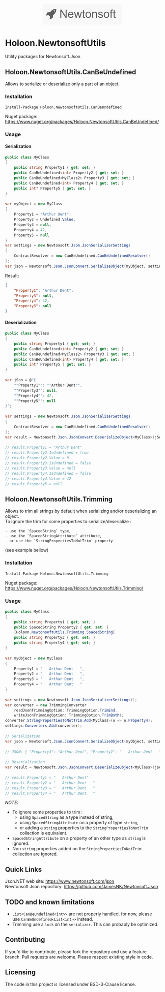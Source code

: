<p align="center">
  <img src="https://github.com/Holoon/NewtonsoftUtils/raw/main/doc/logo.png" width="256" title="Newtonsoft Logo">
</p>

# Holoon.NewtonsoftUtils

Utility packages for Newtonsoft.Json.

## Holoon.NewtonsoftUtils.CanBeUndefined

Allows to serialize or deserialize only a part of an object. 

### Installation 

```
Install-Package Holoon.NewtonsoftUtils.CanBeUndefined
```

Nuget package: https://www.nuget.org/packages/Holoon.NewtonsoftUtils.CanBeUndefined/

### Usage

#### Serialization

```c#
public class MyClass
{
    public string Property1 { get; set; }
    public CanBeUndefined<int> Property2 { get; set; }
    public CanBeUndefined<MyClass2> Property3 { get; set; }
    public CanBeUndefined<int> Property4 { get; set; }
    public int? Property5 { get; set; }
}

var myObject = new MyClass
{
    Property1 = "Arthur Dent",
    Property2 = Undefined.Value,
    Property3 = null,
    Property4 = 42,
    Property5 = null
}
var settings = new Newtonsoft.Json.JsonSerializerSettings
{
    ContractResolver = new CanBeUndefined.CanBeUndefinedResolver()
};
var json = Newtonsoft.Json.JsonConvert.SerializeObject(myObject, settings);
```

Result:

```json
{
    "Property1": "Arthur Dent",
    "Property3": null,
    "Property4": 42,
    "Property5": null
}
```

#### Deserialization

```c#
public class MyClass
{
    public string Property1 { get; set; }
    public CanBeUndefined<int> Property2 { get; set; }
    public CanBeUndefined<MyClass2> Property3 { get; set; }
    public CanBeUndefined<int> Property4 { get; set; }
    public int? Property5 { get; set; }
}

var jSon = @"{
    ""Property1"": ""Arthur Dent"",
    ""Property3"": null,
    ""Property4"": 42,
    ""Property5"": null
}";

var settings = new Newtonsoft.Json.JsonSerializerSettings
{
    ContractResolver = new CanBeUndefined.CanBeUndefinedResolver()
};
var result = Newtonsoft.Json.JsonConvert.DeserializeObject<MyClass>(jSon, settings);

// result.Property1 = "Arthur Dent"
// result.Property2.IsUndefined = true
// result.Property2.Value = 0
// result.Property3.IsUndefined = false
// result.Property3.Value = null
// result.Property4.IsUndefined = false
// result.Property4.Value = 42
// result.Property5 = null
```

## Holoon.NewtonsoftUtils.Trimming

Allows to trim all strings by default when serializing and/or deserializing an object.  
To ignore the trim for some properties to serialize/deserialize :

	- use the `SpacedString` type,  
	- use the `SpacedStringAttribute` attribute,  
	- or use the `StringPropertiesToNotTrim` property
	
(see example bellow)

### Installation 

```
Install-Package Holoon.NewtonsoftUtils.Trimming
```

Nuget package: https://www.nuget.org/packages/Holoon.NewtonsoftUtils.Trimming/

### Usage

```c#
public class MyClass
{
    public string Property1 { get; set; }
    public SpacedString Property2 { get; set; }
	[Holoon.NewtonsoftUtils.Trimming.SpacedString]
    public string Property3 { get; set; }
    public string Property4 { get; set; }
}

var myObject = new MyClass
{
    Property1 = "   Arthur Dent   ",
    Property2 = "   Arthur Dent   ",
    Property3 = "   Arthur Dent   ",
    Property4 = "   Arthur Dent   "
}

var settings = new Newtonsoft.Json.JsonSerializerSettings();
var converter = new TrimmingConverter
	readJsonTrimmingOption: TrimmingOption.TrimEnd,
	writeJsonTrimmingOption: TrimmingOption.TrimBoth);
converter.StringPropertiesToNotTrim.Add<MyClass>(o => o.Property4);
settings.Converters.Add(converter);

// Serialization
var json = Newtonsoft.Json.JsonConvert.SerializeObject(myObject, settings);

// JSON: { "Property1": "Arthur Dent", "Property2": "   Arthur Dent   ", "Property3": "   Arthur Dent   ", "Property4": "   Arthur Dent   " }

// Deserialization
var result = Newtonsoft.Json.JsonConvert.DeserializeObject<MyClass>(json, settings);

// result.Property1 = "   Arthur Dent"
// result.Property2 = "   Arthur Dent   "
// result.Property3 = "   Arthur Dent   "
// result.Property4 = "   Arthur Dent   "

```

*NOTE:* 

- To ignore some properties to trim : 
	- using `SpacedString` as a type instead of string, 
	- using `SpacedStringAttribute` on a property of type `string`, 
	- or adding a `string` properties to the `StringPropertiesToNotTrim` collection is equivalent.
- `SpacedStringAttribute` on a property of an other type as `string` is ignored. 
- Non `string` properties added on the `StringPropertiesToNotTrim` collection are ignored. 

## Quick Links

Json.NET web site: https://www.newtonsoft.com/json  
Newtonsoft.Json repository: https://github.com/JamesNK/Newtonsoft.Json  

## TODO and known limitations

- `List<CanBeUndefined<int>>` are not properly handled, for now, please use `CanBeUndefined<List<int>>` instead.
- Trimming use a `lock` on the `serializer`. This can probably be optimized.

## Contributing

If you'd like to contribute, please fork the repository and use a feature branch. Pull requests are welcome. Please respect existing style in code.

## Licensing

The code in this project is licensed under BSD-3-Clause license.
